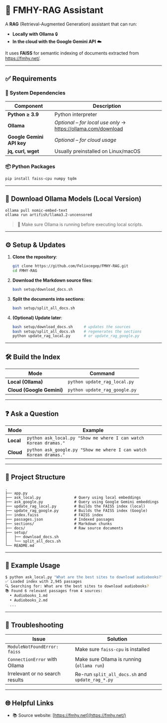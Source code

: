 # 🧠 FMHY-RAG Assistant

A **RAG** (Retrieval-Augmented Generation) assistant that can run:

- **Locally with Ollama** 🔒  
- **In the cloud with the Google Gemini API** ☁️  

It uses **FAISS** for semantic indexing of documents extracted from <https://fmhy.net/>.

---

## ✅ Requirements

### 🧩 System Dependencies

| Component               | Description                                                                 |
|------------------------|-----------------------------------------------------------------------------|
| **Python ≥ 3.9**        | Python interpreter                                                          |
| **Ollama**              | _Optional – for local use only_ → <https://ollama.com/download>            |
| **Google Gemini API key** | _Optional – for cloud usage_                                                |
| **jq, curl, wget**      | Usually preinstalled on Linux/macOS                                        |

### 📦 Python Packages

```bash
pip install faiss-cpu numpy tqdm
```

---

## 🔄 Download Ollama Models (Local Version)

```bash
ollama pull nomic-embed-text
ollama run artifish/llama3.2-uncensored
```

> 🚪 Make sure Ollama is running before executing local scripts.

---

## ⚙️ Setup & Updates

1. **Clone the repository**:

   ```bash
   git clone https://github.com/Felixcegep/FMHY-RAG.git
   cd FMHY-RAG
   ```

2. **Download the Markdown source files**:

   ```bash
   bash setup/download_docs.sh
   ```

3. **Split the documents into sections**:

   ```bash
   bash setup/split_all_docs.sh
   ```

4. **(Optional) Update later**:

   ```bash
   bash setup/download_docs.sh     # updates the sources
   bash setup/split_all_docs.sh    # regenerates the sections
   python update_rag_local.py      # or update_rag_google.py
   ```

---

## 🛠️ Build the Index

| Mode                     | Command                        |
|--------------------------|--------------------------------|
| **Local (Ollama)**       | `python update_rag_local.py`   |
| **Cloud (Google Gemini)**| `python update_rag_google.py`  |

---

## ❓ Ask a Question

| Mode       | Example                                                             |
|------------|---------------------------------------------------------------------|
| **Local**  | `python ask_local.py "Show me where I can watch Korean dramas."`   |
| **Cloud**  | `python ask_google.py "Show me where I can watch Korean dramas."`  |

---

## 📁 Project Structure

```
.
├── app.py
├── ask_local.py               # Query using local embeddings
├── ask_google.py              # Query using Google Gemini embeddings
├── update_rag_local.py        # Builds the FAISS index (local)
├── update_rag_google.py       # Builds the FAISS index (Google)
├── index.faiss                # FAISS index
├── passages.json              # Indexed passages
├── sections/                  # Markdown chunks
├── docs/                      # Raw source documents
├── setup/
│   ├── download_docs.sh
│   └── split_all_docs.sh
└── README.md
```

---

## 💬 Example Usage

```bash
$ python ask_local.py "What are the best sites to download audiobooks?"
✅ Loaded index with 2,945 passages
🔍 Searching for: What are the best sites to download audiobooks?
📚 Found 6 relevant passages from 4 sources:
  • Audiobooks_1.md
  • Audiobooks_2.md
  ...
```

---

## 🔧 Troubleshooting

| Issue                            | Solution                                         |
|----------------------------------|--------------------------------------------------|
| `ModuleNotFoundError: faiss`     | Make sure `faiss-cpu` is installed               |
| `ConnectionError` with Ollama    | Make sure Ollama is running (`ollama run`)       |
| Irrelevant or no search results  | Re-run `split_all_docs.sh` and `update_rag_*.py` |

---

## 🌐 Helpful Links

- 📚 Source website: [https://fmhy.net](https://fmhy.net/)
